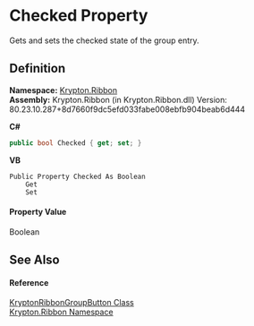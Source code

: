 # Checked Property


Gets and sets the checked state of the group entry.



## Definition
**Namespace:** <a href="1e9bc734-cff9-e9b8-f013-94cdac669794.md">Krypton.Ribbon</a>  
**Assembly:** Krypton.Ribbon (in Krypton.Ribbon.dll) Version: 80.23.10.287+8d7660f9dc5efd033fabe008ebfb904beab6d444

**C#**
``` C#
public bool Checked { get; set; }
```
**VB**
``` VB
Public Property Checked As Boolean
	Get
	Set
```



#### Property Value
Boolean

## See Also


#### Reference
<a href="960f4a04-92a1-46ca-cf6d-664c6025ac61.md">KryptonRibbonGroupButton Class</a>  
<a href="1e9bc734-cff9-e9b8-f013-94cdac669794.md">Krypton.Ribbon Namespace</a>  
